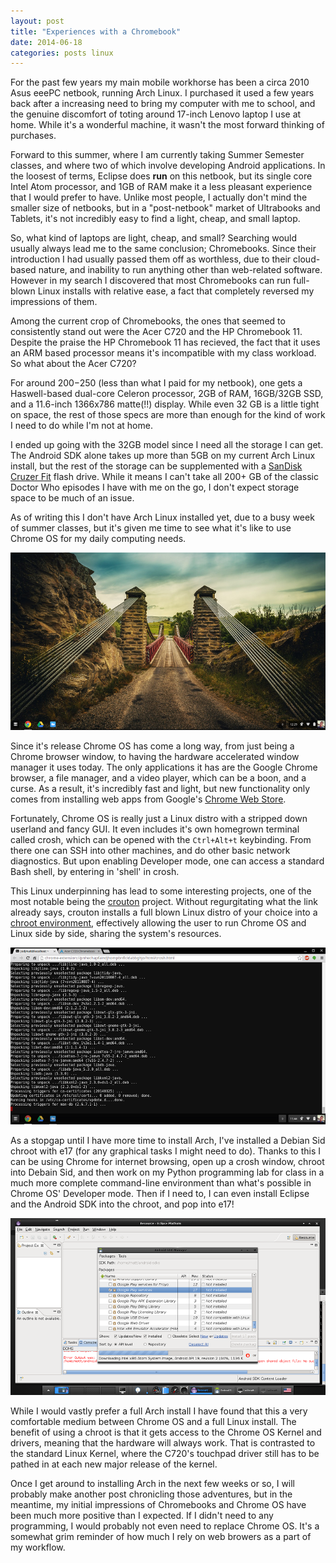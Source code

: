 ```yaml
--- 
layout: post
title: "Experiences with a Chromebook"
date: 2014-06-18
categories: posts linux
---
```


For the past few years my main mobile workhorse has been a circa 2010 Asus
eeePC netbook, running Arch Linux. I purchased it used a few years back after a
increasing need to bring my computer with me to school, and the genuine
discomfort of toting around 17-inch Lenovo laptop I use at home. While it's a
wonderful machine, it wasn't the most forward thinking of purchases.

Forward to this summer, where I am currently taking Summer Semester classes,
and where two of which involve developing Android applications. In the
loosest of terms, Eclipse does **run** on this netbook, but its single core Intel 
Atom processor, and 1GB of RAM make it a less pleasant experience that I would
prefer to have. Unlike most people, I actually don't mind the smaller size of
netbooks, but in a "post-netbook" market of Ultrabooks and Tablets, it's not
incredibly easy to find a light, cheap, and small laptop.

So, what kind of laptops are light, cheap, and small? Searching would usually
always lead me to the same conclusion; Chromebooks. Since their introduction I
had usually passed them off as worthless, due to their cloud-based nature, and
inability to run anything other than web-related software. However in my search 
I discovered that most Chromebooks can run full-blown Linux installs with 
relative ease, a fact that completely reversed my impressions of them.

Among the current crop of Chromebooks, the ones that seemed to consistently 
stand out were the Acer C720 and the HP Chromebook 11. Despite the praise
the HP Chromebook 11 has recieved, the fact that it uses an ARM based processor
means it's incompatible with my class workload. So what about the Acer C720?

For around $200-$250 (less than what I paid for my netbook), one gets a
Haswell-based dual-core Celeron processor, 2GB of RAM, 16GB/32GB SSD, and a 
11.6-inch 1366x786 matte(!!) display. While even 32 GB is a little tight on 
space, the rest of those specs are more than enough for the kind of work I need
to do while I'm not at home.

I ended up going with the 32GB model since I need all the storage I can get. The
Android SDK alone takes up more than 5GB on my current Arch Linux install, but the
rest of the storage can be supplemented with a [SanDisk Cruzer Fit][sandisk] flash
drive. While it means I can't take all 200+ GB of the classic Doctor Who
episodes I have with me on the go, I don't expect storage space to be much of
an issue.

As of writing this I don't have Arch Linux installed yet, due to a
busy week of summer classes, but it's given me time to see what it's like to 
use Chrome OS for my daily computing needs.

[![Chrome OS Desktop](/img/crosdesktopthumb.png)](/img/crosdesktop.png)

Since it's release Chrome OS has come a long way, from just being a Chrome
browser window, to having the hardware accelerated window manager it uses
today. The only applications it has are the Google Chrome browser, a file
manager, and a video player, which can be a boon, and a curse. As a result,
it's incredibly fast and light, but new functionality only comes from
installing web apps from Google's [Chrome Web Store][webstore].

Fortunately, Chrome OS is really just a Linux distro with a stripped down
userland and fancy GUI. It even includes it's own homegrown terminal called
crosh, which can be opened with the `Ctrl+Alt+t` keybinding. From there one
can SSH into other machines, and do other basic network diagnostics. But upon
enabling Developer mode, one can access a standard Bash shell, by entering in 
'shell' in crosh. 

This Linux underpinning has lead to some interesting projects, one of the most
notable being the [crouton][crouton] project. Without regurgitating
what the link already says, crouton installs a full blown Linux distro of your
choice into a [chroot environment][chroot], effectively allowing the user to 
run Chrome OS and Linux side by side, sharing the system's resources.

[![Chrome OS Chroot](/img/croschrootthumb.png)](/img/croschroot.png)

As a stopgap until I have more time to install Arch, I've installed a Debian
Sid chroot with e17 (for any graphical tasks I might need to do).
Thanks to this I can be using Chrome for internet browsing, open up a
crosh window, chroot into Debain Sid, and then work on my Python programming
lab for class in a much more complete command-line environment than what's
possible in Chrome OS' Developer mode. Then if I need to, I can even
install Eclipse and the Android SDK into the chroot, and pop into e17!

[![Debian Sid](/img/debiansidthumb.png)](/img/debiansid.png)

While I would vastly prefer a full Arch install I have found that this a very
comfortable medium between Chrome OS and a full Linux install. The benefit of
using a chroot is that it gets access to the Chrome OS Kernel and drivers,
meaning that the hardware will always work. That is contrasted to the standard
Linux Kernel, where the C720's touchpad driver still has to be pathed in at
each new major release of the kernel.

Once I get around to installing Arch in the next few weeks or so, I will
probably make another post chronicling those adventures, but in the meantime,
my initial impressions of Chromebooks and Chrome OS have been much more
positive than I expected. If I didn't need to any programming, I would probably 
not even need to replace Chrome OS. It's a somewhat grim reminder of how much I 
rely on web browers as a part of my workflow.

[sandisk]: http://amzn.com/B00812F7O8
[webstore]: https://chrome.google.com/webstore/category/apps
[crouton]: https://github.com/dnschneid/crouton
[chroot]: http://en.wikipedia.org/wiki/Chroot
